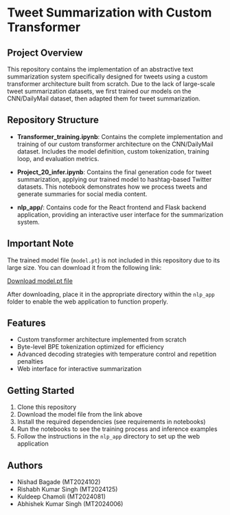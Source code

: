 # Tweet Summarization with Custom Transformer

## Project Overview

This repository contains the implementation of an abstractive text summarization system specifically designed for tweets using a custom transformer architecture built from scratch. Due to the lack of large-scale tweet summarization datasets, we first trained our models on the CNN/DailyMail dataset, then adapted them for tweet summarization.

## Repository Structure

- **Transformer_training.ipynb**: Contains the complete implementation and training of our custom transformer architecture on the CNN/DailyMail dataset. Includes the model definition, custom tokenization, training loop, and evaluation metrics.

- **Project_20_infer.ipynb**: Contains the final generation code for tweet summarization, applying our trained model to hashtag-based Twitter datasets. This notebook demonstrates how we process tweets and generate summaries for social media content.

- **nlp_app/**: Contains code for the React frontend and Flask backend application, providing an interactive user interface for the summarization system.

## Important Note

The trained model file (`model.pt`) is not included in this repository due to its large size. You can download it from the following link:

[Download model.pt file](https://drive.google.com/file/d/1n39SzC4acCLmrm67llt-dp0U1IDQCj8X/view?usp=drive_link)

After downloading, place it in the appropriate directory within the `nlp_app` folder to enable the web application to function properly.

## Features

- Custom transformer architecture implemented from scratch
- Byte-level BPE tokenization optimized for efficiency
- Advanced decoding strategies with temperature control and repetition penalties
- Web interface for interactive summarization

## Getting Started

1. Clone this repository
2. Download the model file from the link above
3. Install the required dependencies (see requirements in notebooks)
4. Run the notebooks to see the training process and inference examples
5. Follow the instructions in the `nlp_app` directory to set up the web application

## Authors

- Nishad Bagade (MT2024102)
- Rishabh Kumar Singh (MT2024125)
- Kuldeep Chamoli (MT2024081)
- Abhishek Kumar Singh (MT2024006)
